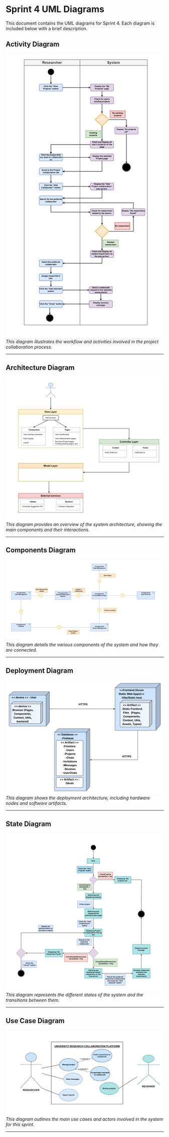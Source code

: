# Sprint 4 UML Diagrams

This document contains the UML diagrams for Sprint 4. Each diagram is included below with a brief description.

## Activity Diagram

![Activity Diagram](Activity%20Diagram%20(Project%20Collaborator).drawio.png)
*This diagram illustrates the workflow and activities involved in the project collaboration process.*

---

## Architecture Diagram

![Architecture Diagram](Architecture%20diagram.jpg)
*This diagram provides an overview of the system architecture, showing the main components and their interactions.*

---

## Components Diagram

![Components Diagram](Components%20diagram%20(Collaborator).jpg)
*This diagram details the various components of the system and how they are connected.*

---

## Deployment Diagram

![Deployment Diagram](DeploymentDiagram%20(1).png)
*This diagram shows the deployment architecture, including hardware nodes and software artifacts.*

---

## State Diagram

![State Diagram](State%20Diagram%20(Collaborators).drawio.png)
*This diagram represents the different states of the system and the transitions between them.*

---

## Use Case Diagram

![Use Case Diagram](Use%20Case%20Diagram%20(Collaborators).jpg)
*This diagram outlines the main use cases and actors involved in the system for this sprint.*

---
